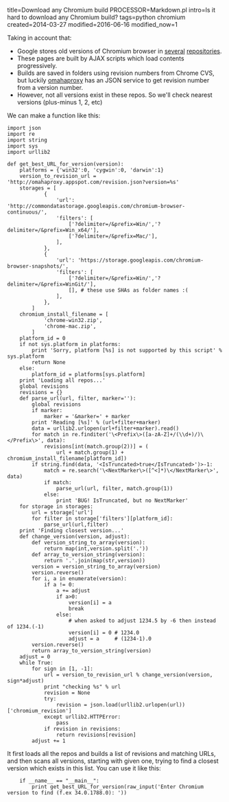 title=Download any Chromium build
PROCESSOR=Markdown.pl
intro=Is it hard to download any Chromium build?
tags=python chromium
created=2014-03-27
modified=2016-06-16
modified_now=1


Taking in account that:

* Google stores old versions of Chromium browser in [several](http://commondatastorage.googleapis.com/chromium-browser-continuous/) [repositories](https://storage.googleapis.com/chromium-browser-snapshots/).
* These pages are built by AJAX scripts which load contents progressively.
* Builds are saved in folders using revision numbers from Chrome CVS, but luckily [omahaproxy](http://omahaproxy.appspot.com/) has an JSON service to get revision number from a version number.
* However, not all versions exist in these repos. So we'll check nearest versions (plus-minus 1, 2, etc)

We can make a function like this:

	import json
	import re
	import string
	import sys
	import urllib2
	
	def get_best_URL_for_version(version):
		platforms = {'win32':0, 'cygwin':0, 'darwin':1}
		version_to_revision_url = 'http://omahaproxy.appspot.com/revision.json?version=%s'
		storages = [
				{
					'url': 'http://commondatastorage.googleapis.com/chromium-browser-continuous/',
					'filters': [
						['?delimiter=/&prefix=Win/','?delimiter=/&prefix=Win_x64/'],
						['?delimiter=/&prefix=Mac/'],
					],
				},
				{
					'url': 'https://storage.googleapis.com/chromium-browser-snapshots/',
					'filters': [
						['?delimiter=/&prefix=Win/','?delimiter=/&prefix=WinGit/'],
						[], # these use SHAs as folder names :(
					],
				},
			]
		chromium_install_filename = [
				'chrome-win32.zip',
				'chrome-mac.zip',
			]
		platform_id = 0
		if not sys.platform in platforms:
			print 'Sorry, platform [%s] is not supported by this script' % sys.platform
			return None
		else:
			platform_id = platforms[sys.platform]
		print 'Loading all repos...'
		global revisions
		revisions = {}
		def parse_url(url, filter, marker=''):
			global revisions
			if marker:
				marker = '&marker=' + marker
			print 'Reading [%s]' % (url+filter+marker)
			data = urllib2.urlopen(url+filter+marker).read()
			for match in re.finditer('\<Prefix\>([a-zA-Z]+/(\\d+)/)\</Prefix\>', data):
				revisions[int(match.group(2))] = (
					url + match.group(1) + chromium_install_filename[platform_id])
			if string.find(data, '<IsTruncated>true</IsTruncated>')>-1:
				match = re.search('\<NextMarker\>([^<]*)\</NextMarker\>', data)
				if match:
					parse_url(url, filter, match.group(1))
				else:
					print 'BUG! IsTruncated, but no NextMarker'
		for storage in storages:
			url = storage['url']
			for filter in storage['filters'][platform_id]:
				parse_url(url,filter)
		print 'Finding closest version...'
		def change_version(version, adjust):
			def version_string_to_array(version):
				return map(int,version.split('.'))
			def array_to_version_string(version):
				return '.'.join(map(str,version))
			version = version_string_to_array(version)
			version.reverse()
			for i, a in enumerate(version):
				if a != 0:
					a += adjust
					if a>0:
						version[i] = a
						break
					else:
						# when asked to adjust 1234.5 by -6 then instead of 1234.(-1)
						version[i] = 0 # 1234.0
						adjust = a     # (1234-1).0
			version.reverse()
			return array_to_version_string(version)
		adjust = 0
		while True:
			for sign in [1, -1]:
				url = version_to_revision_url % change_version(version, sign*adjust)
				print "checking %s" % url
				revision = None
				try:
					revision = json.load(urllib2.urlopen(url))['chromium_revision']
				except urllib2.HTTPError:
					pass
				if revision in revisions:
					return revisions[revision]
			adjust += 1

It first loads all the repos and builds a list of revisions and matching URLs, and then scans all versions, starting with given one, trying to find a closest version which exists in this list.
You can use it like this:

		if __name__ == "__main__":
			print get_best_URL_for_version(raw_input('Enter Chromium version to find (f.ex 34.0.1788.0): '))

<script src="/microlight.js"></script>
